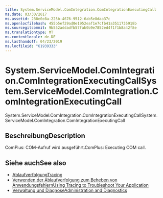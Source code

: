 ```yaml
---
title: System.ServiceModel.ComIntegration.ComIntegrationExecutingCall
ms.date: 03/30/2017
ms.assetid: 288e0e8a-225b-4676-9512-6ab5e8daa37c
ms.openlocfilehash: 455b5ef29ad0e1952eaf1e7cfb41a3511735918b
ms.sourcegitcommit: 9b552addadfb57fab0b9e7852ed4f1f1b8a42f8e
ms.translationtype: MT
ms.contentlocale: de-DE
ms.lasthandoff: 04/23/2019
ms.locfileid: "61939333"
---
```

# <a name="systemservicemodelcomintegrationcomintegrationexecutingcall"></a><span data-ttu-id="26155-102">System.ServiceModel.ComIntegration.ComIntegrationExecutingCall</span><span class="sxs-lookup"><span data-stu-id="26155-102">System.ServiceModel.ComIntegration.ComIntegrationExecutingCall</span></span>
<span data-ttu-id="26155-103">System.ServiceModel.ComIntegration.ComIntegrationExecutingCall</span><span class="sxs-lookup"><span data-stu-id="26155-103">System.ServiceModel.ComIntegration.ComIntegrationExecutingCall</span></span>  
  
## <a name="description"></a><span data-ttu-id="26155-104">Beschreibung</span><span class="sxs-lookup"><span data-stu-id="26155-104">Description</span></span>  
 <span data-ttu-id="26155-105">ComPlus: COM-Aufruf wird ausgeführt.</span><span class="sxs-lookup"><span data-stu-id="26155-105">ComPlus: Executing COM call.</span></span>  
  
## <a name="see-also"></a><span data-ttu-id="26155-106">Siehe auch</span><span class="sxs-lookup"><span data-stu-id="26155-106">See also</span></span>

- [<span data-ttu-id="26155-107">Ablaufverfolgung</span><span class="sxs-lookup"><span data-stu-id="26155-107">Tracing</span></span>](../../../../../docs/framework/wcf/diagnostics/tracing/index.md)
- [<span data-ttu-id="26155-108">Verwenden der Ablaufverfolgung zum Beheben von Anwendungsfehlern</span><span class="sxs-lookup"><span data-stu-id="26155-108">Using Tracing to Troubleshoot Your Application</span></span>](../../../../../docs/framework/wcf/diagnostics/tracing/using-tracing-to-troubleshoot-your-application.md)
- [<span data-ttu-id="26155-109">Verwaltung und Diagnose</span><span class="sxs-lookup"><span data-stu-id="26155-109">Administration and Diagnostics</span></span>](../../../../../docs/framework/wcf/diagnostics/index.md)
